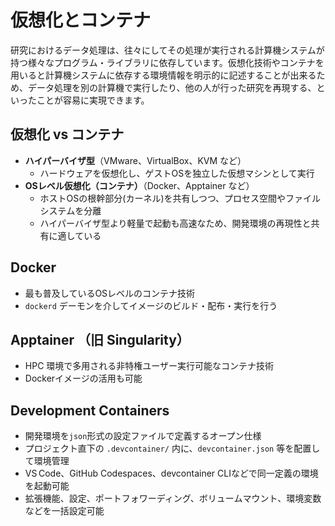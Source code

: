# 仮想化とコンテナ

研究におけるデータ処理は、往々にしてその処理が実行される計算機システムが持つ様々なプログラム・ライブラリに依存しています。仮想化技術やコンテナを用いると計算機システムに依存する環境情報を明示的に記述することが出来るため、データ処理を別の計算機で実行したり、他の人が行った研究を再現する、といったことが容易に実現できます。

## 仮想化 vs コンテナ

- **ハイパーバイザ型**（VMware、VirtualBox、KVM など）
  - ハードウェアを仮想化し、ゲストOSを独立した仮想マシンとして実行
- **OSレベル仮想化（コンテナ）**（Docker、Apptainer など）
  - ホストOSの根幹部分(カーネル)を共有しつつ、プロセス空間やファイルシステムを分離
  - ハイパーバイザ型より軽量で起動も高速なため、開発環境の再現性と共有に適している

## Docker

- 最も普及しているOSレベルのコンテナ技術
- `dockerd` デーモンを介してイメージのビルド・配布・実行を行う

## Apptainer （旧 Singularity）

- HPC 環境で多用される非特権ユーザー実行可能なコンテナ技術
- Dockerイメージの活用も可能

## Development Containers

- 開発環境を`json`形式の設定ファイルで定義するオープン仕様
- プロジェクト直下の `.devcontainer/` 内に、`devcontainer.json` 等を配置して環境管理
- VS Code、GitHub Codespaces、devcontainer CLIなどで同一定義の環境を起動可能
- 拡張機能、設定、ポートフォワーディング、ボリュームマウント、環境変数などを一括設定可能
